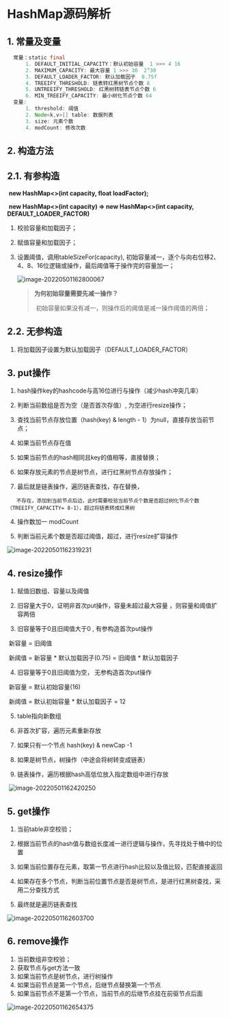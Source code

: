 # HashMap源码解析

## 1. 常量及变量

```java
  常量：static final
      1. DEFAULT_INITIAL_CAPACITY：默认初始容量  1 >>> 4 16
      2. MAXIMUM_CAPACITY: 最大容量 1 >>> 30  2^30
      3. DEFAULT_LOADER_FACTOR: 默认加载因子  0.75f
      4. TREEIFY_THRESHOLD: 链表转红黑树节点个数 8
      5. UNTREEIFY_THRESHOLD: 红黑树转链表节点个数 6
      6. MIN_TREEIFY_CAPACITY: 最小树化节点个数 64
  变量:
      1. threshold: 阈值
      2. Node<k,v>[] table: 数据列表
      3. size: 元素个数
      4. modCount: 修改次数
```

## 2. 构造方法

## 	2.1. 有参构造

​	**new HashMap<>(int capacity, float loadFactor);**

​	**new HashMap<>(int capacity)  => new HashMap<>(int capacity, DEFAULT_LOADER_FACTOR)**

1.  校验容量和加载因子；

2.  赋值容量和加载因子；

3. 设置阈值，调用tableSizeFor(capacity),   初始容量减一，逐个与向右位移2、4、8、16位逻辑或操作，最后阈值等于操作完的容量加一；

   ![image-20220501162800067](https://raw.staticdn.net/coderSpw/notes/master/note_img/image-20220501162800067.png)
   
   > **为何初始容量需要先减一操作？**
   >
   > ​	初始容量如果没有减一，则操作后的阈值是减一操作阈值的两倍；					

## 	2.2. 无参构造

1.  将加载因子设置为默认加载因子（DEFAULT_LOADER_FACTOR）

## 3. put操作

1.  hash操作key的hashcode与高16位进行与操作（减少hash冲突几率）

1.   判断当前数组是否为空（是否首次存值）, 为空进行resize操作；

2.  查找当前节点存放位置（hash(key) & length - 1）为null，直接存放当前节点；

3.  如果当前节点存在值

   1.  如果当前节点的hash相同且key的值相等，直接替换；

   2.  如果存放元素的节点是树节点，进行红黑树节点存放操作；

   3.  最后就是链表操作，遍历链表查找，存在替换，

      ​	不存在，添加到当前节点后边，此时需要校验当前节点个数是否超过树化节点个数（TREEIFY_CAPACITY= 8-1），超过将链表转成红黑树

4.  操作数加一 modCount

5.  判断当前元素个数是否超过阈值，超过，进行resize扩容操作

   ![image-20220501162319231](https://raw.staticdn.net/coderSpw/notes/master/note_img/image-20220501162319231.png)

## 4. resize操作

1.  赋值旧数组、容量以及阈值

2.  旧容量大于0，证明非首次put操作，容量未超过最大容量 ，则容量和阈值扩容两倍

3.  旧容量等于0且旧阈值大于0 , 有参构造首次put操作 

   ​	新容量 = 旧阈值

   ​	新阈值 = 新容量 * 默认加载因子(0.75)  = 旧阈值 * 默认加载因子 

4.  旧容量等于0且旧阈值为空， 无参构造首次put操作

   ​     新容量 = 默认初始容量(16)

   ​     新阈值 = 默认初始容量 *  默认加载因子 = 12

5.  table指向新数组

6.  非首次扩容，遍历元素重新存放

7.  如果只有一个节点  hash(key) & newCap -1 

8.  如果是树节点，树操作（中途会将树转变成链表）

9.  链表操作，遍历根据hash高低位放入指定数组中进行存放

​	![image-20220501162420250](https://raw.staticdn.net/coderSpw/notes/master/note_img/image-20220501162420250.png)	

## 5. get操作

1.  当前table非空校验；

2.  根据当前节点的hash值与数组长度减一进行逻辑与操作，先寻找处于桶中的位置

3.  如果当前位置存在元素，取第一节点进行hash比较以及值比较，匹配直接返回

4.  如果存在多个节点，判断当前位置节点是否是树节点，是进行红黑树查找，采用二分查找方式

5.  最终就是遍历链表查找

   ![image-20220501162603700](https://raw.staticdn.net/coderSpw/notes/master/note_img/image-20220501162603700.png)

## 6. remove操作

1.  当前数组非空校验；
2. 获取节点与get方法一致
3. 如果当前节点是树节点，进行树操作
4. 如果当前节点是第一个节点，后继节点替换第一个节点
5. 如果当前节点不是第一个节点，当前节点的后继节点挂在前驱节点后面

![image-20220501162654375](https://raw.staticdn.net/coderSpw/notes/master/note_img/image-20220501162654375.png)
